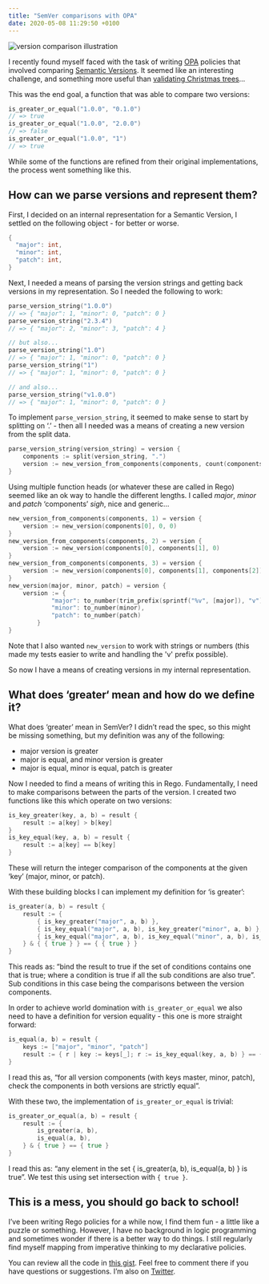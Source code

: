 ```yaml
---
title: "SemVer comparisons with OPA"
date: 2020-05-08 11:29:50 +0100
---
```


![version comparison illustration](/posts/2020-05-08-semver-comparisons-with-opa/versions.png)

I recently found myself faced with the task of writing
[OPA](https://www.openpolicyagent.org/) policies that involved comparing
[Semantic Versions](https://semver.org/). It seemed like an
interesting challenge, and something more useful than [validating Christmas
trees](/posts/2019-12-05-rego-fun/)...

This was the end goal, a function that was able to compare two versions:

```go
is_greater_or_equal("1.0.0", "0.1.0")
// => true
is_greater_or_equal("1.0.0", "2.0.0")
// => false
is_greater_or_equal("1.0.0", "1")
// => true
```

While some of the functions are refined from their original implementations, the
process went something like this.

## How can we parse versions and represent them?

First, I decided on an internal representation for a Semantic Version, I settled
on the following object - for better or worse.

```go
{
  "major": int,
  "minor": int,
  "patch": int,
}
```

Next, I needed a means of parsing the version strings and getting back versions
in my representation. So I needed the following to work:

```go
parse_version_string("1.0.0")
// => { "major": 1, "minor": 0, "patch": 0 }
parse_version_string("2.3.4")
// => { "major": 2, "minor": 3, "patch": 4 }

// but also...
parse_version_string("1.0")
// => { "major": 1, "minor": 0, "patch": 0 }
parse_version_string("1")
// => { "major": 1, "minor": 0, "patch": 0 }

// and also...
parse_version_string("v1.0.0")
// => { "major": 1, "minor": 0, "patch": 0 }
```

To implement `parse_version_string`, it seemed to make sense to start by
splitting on ‘.’ - then all I needed was a means of creating a new version from
the split data.

```go
parse_version_string(version_string) = version {
	components := split(version_string, ".")
	version := new_version_from_components(components, count(components))
}
```

Using multiple function heads (or whatever these are called in Rego) seemed like
an ok way to handle the different lengths. I called *major*, *minor* and *patch*
‘components’ *sigh*, nice and generic...

```go
new_version_from_components(components, 1) = version {
	version := new_version(components[0], 0, 0)
}
new_version_from_components(components, 2) = version {
	version := new_version(components[0], components[1], 0)
}
new_version_from_components(components, 3) = version {
	version := new_version(components[0], components[1], components[2])
}
new_version(major, minor, patch) = version {
	version := {
			"major": to_number(trim_prefix(sprintf("%v", [major]), "v")),
			"minor": to_number(minor),
			"patch": to_number(patch)
		}
}
```

Note that I also wanted `new_version` to work with strings or numbers (this made
my tests easier to write and handling the 'v' prefix possible).

So now I have a means of creating versions in my internal representation.

## What does ‘greater‘ mean and how do we define it?

What does ‘greater’ mean in SemVer? I didn’t read the spec, so this might be
missing something, but my definition was any of the following:

- major version is greater
- major is equal, and minor version is greater
- major is equal, minor is equal, patch is greater

Now I needed to find a means of writing this in Rego. Fundamentally, I need to
make comparisons between the parts of the version. I created two functions like
this which operate on two versions:

```go
is_key_greater(key, a, b) = result {
	result := a[key] > b[key]
}
is_key_equal(key, a, b) = result {
	result := a[key] == b[key]
}
```

These will return the integer comparison of the components at the given ‘key’
(major, minor, or patch).

With these building blocks I can implement my definition for ‘is greater’:

```go
is_greater(a, b) = result {
	result := {
		{ is_key_greater("major", a, b) },
		{ is_key_equal("major", a, b), is_key_greater("minor", a, b) },
		{ is_key_equal("major", a, b), is_key_equal("minor", a, b), is_key_greater("patch", a, b) },
	} & { { true } } == { { true } }
}
```

This reads as: “bind the result to true if the set of conditions contains one
that is true; where a condition is true if all the sub conditions are also
true”. Sub conditions in this case being the comparisons between the version
components.

In order to achieve world domination with `is_greater_or_equal` we also need to
have a definition for version equality - this one is more straight forward:

```go
is_equal(a, b) = result {
	keys := ["major", "minor", "patch"]
	result := { r | key := keys[_]; r := is_key_equal(key, a, b) } == { true }
}
```

I read this as, “for all version components (with keys master, minor, patch),
check the components in both versions are strictly equal”.

With these two, the implementation of `is_greater_or_equal` is trivial:

```go
is_greater_or_equal(a, b) = result {
	result := {
		is_greater(a, b),
		is_equal(a, b),
	} & { true } == { true }
}
```

I read this as: “any element in the set { is_greater(a, b), is_equal(a, b) } is
true”. We test this using set intersection with `{ true }`.

## This is a mess, you should go back to school!

I’ve been writing Rego policies for a while now, I find them fun - a little like
a puzzle or something. However, I have no background in logic programming and
sometimes wonder if there is a better way to do things. I still regularly find
myself mapping from imperative thinking to my declarative policies.

You can review all the code in [this
gist](https://gist.github.com/charlieegan3/76dbec05c65164ac98dfec74b1381c5a).
Feel free to comment there if you have questions or suggestions. I’m also on
[Twitter](https://twitter.com/charlieegan3).
